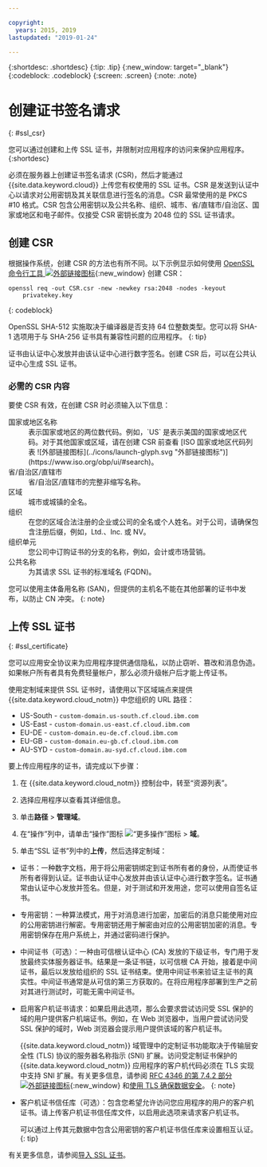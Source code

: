 ```yaml
---

copyright:
  years: 2015, 2019
lastupdated: "2019-01-24"

---
```


{:shortdesc: .shortdesc}
{:tip: .tip}
{:new_window: target="_blank"}
{:codeblock: .codeblock}
{:screen: .screen}
{:note: .note}

# 创建证书签名请求
{: #ssl_csr}

您可以通过创建和上传 SSL 证书，并限制对应用程序的访问来保护应用程序。
{:shortdesc}

必须在服务器上创建证书签名请求 (CSR)，然后才能通过 {{site.data.keyword.cloud}} 上传您有权使用的 SSL 证书。CSR 是发送到认证中心以请求对公用密钥及其关联信息进行签名的消息。CSR 最常使用的是 PKCS #10 格式。CSR 包含公用密钥以及公共名称、组织、城市、省/直辖市/自治区、国家或地区和电子邮件。仅接受 CSR 密钥长度为 2048 位的 SSL 证书请求。

## 创建 CSR

根据操作系统，创建 CSR 的方法也有所不同。以下示例显示如何使用 [OpenSSL 命令行工具 ![外部链接图标](../icons/launch-glyph.svg "外部链接图标")](http://www.openssl.org/){:new_window} 创建 CSR：

```
openssl req -out CSR.csr -new -newkey rsa:2048 -nodes -keyout
    privatekey.key
```
{: codeblock}

OpenSSL SHA-512 实施取决于编译器是否支持 64 位整数类型。您可以将 SHA-1 选项用于与 SHA-256 证书具有兼容性问题的应用程序。
{: tip}

证书由认证中心发放并由该认证中心进行数字签名。创建 CSR 后，可以在公共认证中心生成 SSL 证书。

### 必需的 CSR 内容

要使 CSR 有效，在创建 CSR 时必须输入以下信息：

<dl>
<dt>国家或地区名称</dt>
<dd>表示国家或地区的两位数代码。例如，`US` 是表示美国的国家或地区代码。对于其他国家或区域，请在创建 CSR 前查看 [ISO 国家或地区代码列表 ![外部链接图标](../icons/launch-glyph.svg "外部链接图标")](https://www.iso.org/obp/ui/#search)。
</dd>
<dt>省/自治区/直辖市</dt>
<dd>省/自治区/直辖市的完整非缩写名称。</dd>
<dt>区域</dt>
<dd>城市或城镇的全名。</dd>
<dt>组织</dt>
<dd>在您的区域合法注册的企业或公司的全名或个人姓名。对于公司，请确保包含注册后缀，例如，Ltd.、Inc. 或 NV。</dd>
<dt>组织单元</dt>
<dd>您公司中订购证书的分支的名称，例如，会计或市场营销。</dd>
<dt>公共名称</dt>
<dd>为其请求 SSL 证书的标准域名 (FQDN)。</dd>
</dl>

您可以使用主体备用名称 (SAN)，但提供的主机名不能在其他部署的证书中发布，以防止 CN 冲突。
{: note}

## 上传 SSL 证书
{: #ssl_certificate}

您可以应用安全协议来为应用程序提供通信隐私，以防止窃听、篡改和消息伪造。如果帐户所有者具有免费轻量帐户，那么必须升级帐户后才能上传证书。

使用定制域来提供 SSL 证书时，请使用以下区域端点来提供 {{site.data.keyword.cloud_notm}} 中您组织的 URL 路径：

* US-South - `custom-domain.us-south.cf.cloud.ibm.com`
* US-East - `custom-domain.us-east.cf.cloud.ibm.com`
* EU-DE - `custom-domain.eu-de.cf.cloud.ibm.com`
* EU-GB - `custom-domain.eu-gb.cf.cloud.ibm.com`
* AU-SYD - `custom-domain.au-syd.cf.cloud.ibm.com`

要上传应用程序的证书，请完成以下步骤：

1. 在 {{site.data.keyword.cloud_notm}} 控制台中，转至“资源列表”。

2. 选择应用程序以查看其详细信息。

3. 单击**路径** > **管理域**。

4. 在“操作”列中，请单击“操作”图标 ![“更多操作”图标](../icons/action-menu-icon.svg) > **域**。

5. 单击“SSL 证书”列中的**上传**，然后选择定制域：
  
  * 证书：一种数字文档，用于将公用密钥绑定到证书所有者的身份，从而使证书所有者得到认证。证书由认证中心发放并由该认证中心进行数字签名。证书通常由认证中心发放并签名。但是，对于测试和开发用途，您可以使用自签名证书。
  * 专用密钥：一种算法模式，用于对消息进行加密，加密后的消息只能使用对应的公用密钥进行解密。专用密钥还用于解密由对应的公用密钥加密的消息。专用密钥保存在用户系统上，并通过密码进行保护。
  * 中间证书（可选）：一种由可信根认证中心 (CA) 发放的下级证书，专门用于发放最终实体服务器证书。结果是一条证书链，以可信根 CA 开始，接着是中间证书，最后以发放给组织的 SSL 证书结束。使用中间证书来验证主证书的真实性。中间证书通常是从可信的第三方获取的。在将应用程序部署到生产之前对其进行测试时，可能无需中间证书。
  * 启用客户机证书请求：如果启用此选项，那么会要求尝试访问受 SSL 保护的域的用户提供客户机端证书。例如，在 Web 浏览器中，当用户尝试访问受 SSL 保护的域时，Web 浏览器会提示用户提供该域的客户机证书。 

    {{site.data.keyword.cloud_notm}} 域管理中的定制证书功能取决于传输层安全性 (TLS) 协议的服务器名称指示 (SNI) 扩展。访问受定制证书保护的 {{site.data.keyword.cloud_notm}} 应用程序的客户机代码必须在 TLS 实现中支持 SNI 扩展。有关更多信息，请参阅 [RFC 4346 的第 7.4.2 部分 ![外部链接图标](../icons/launch-glyph.svg "外部链接图标")](http://tools.ietf.org/html/rfc4346#section-7.4.2){:new_window} 和[使用 TLS 确保数据安全](/docs/get-support/appsectls.html#tlssupportwithdraw)。
    {: note}
  
  * 客户机证书信任库（可选）：包含您希望允许访问您应用程序的用户的客户机证书。请上传客户机证书信任库文件，以启用此选项来请求客户机证书。
  
    可以通过上传其元数据中包含公用密钥的客户机证书信任库来设置相互认证。
  {: tip}

有关更多信息，请参阅[导入 SSL 证书](/docs/ssl-certificates/import-ssl-certificate.html)。


